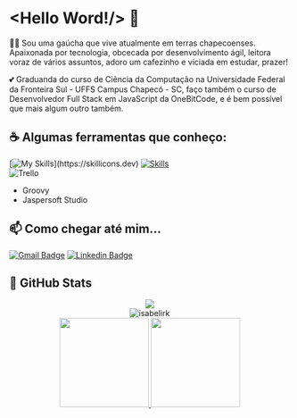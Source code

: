 # <Hello Word!/> :wave:

:woman_student: Sou uma gaúcha que vive atualmente em terras chapecoenses. Apaixonada por tecnologia, obcecada por desenvolvimento ágil, leitora voraz de vários assuntos, adoro um cafezinho e viciada em estudar, prazer!

:two_hearts: Graduanda do curso de Ciência da Computação na Universidade Federal da Fronteira Sul - UFFS Campus Chapecó - SC, faço também o curso de Desenvolvedor Full Stack em JavaScript da OneBitCode, e é bem possível que mais algum outro também.

## :coffee: Algumas ferramentas que conheço:

[![My Skills](https://skillicons.dev/icons?i=c,cpp,html,css,js,py,java,php,mysql,git,github,vscode,)](https://skillicons.dev)
[![Skills](https://devicons.dev.br/icons?icon=C,CPP,HTML,CSS,JavaScript,Python,Java,PHP,MySQL,Git,Github,VSCode,Linux,Discord&theme=light)](https://devicons.dev.br/)      
![Trello](https://img.shields.io/badge/Trello-%23026AA7.svg?style=flat&logo=Trello&logoColor=white)
   - Groovy
   - Jaspersoft Studio

## :mailbox: Como chegar até mim...

[![Gmail Badge](https://img.shields.io/badge/-Gmail-c14438?style=flat-square&logo=Gmail&logoColor=white&link=mailto:isabelireik2@gmail.com)](mailto:isabelireik2@gmail.com)
[![Linkedin Badge](https://img.shields.io/badge/-LinkedIn-blue?style=flat-square&logo=Linkedin&logoColor=white&link=https://www.linkedin.com/in/isabeli-reik-872981162//)](https://www.linkedin.com/in/isabelireik/)
   
## :eyes: GitHub Stats
<div align="center">
   <img src="https://profile-counter.glitch.me/isabelirk/count.svg" />
</div>
<div align="center">
<img align="center" src="https://github-readme-streak-stats.herokuapp.com/?user=isabelirk&theme=dracula" alt="isabelirk" />
</div>
<div align="center">
  <a href="https://github.com/isabelirk">
  <img height="160em" src="https://github-readme-stats.vercel.app/api?username=isabelirk&show_icons=true&theme=dracula&include_all_commits=true&count_private=true."/>
  <img height="160em" src="https://github-readme-stats.vercel.app/api/top-langs/?username=isabelirk&layout=compact&langs_count=7&theme=dracula&include_all_commits=true&count_private=true."/>
</div>
